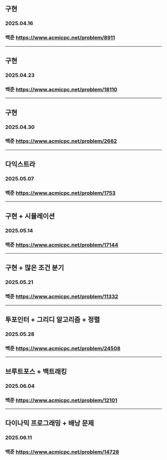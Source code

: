 ## 구현
### 2025.04.16
### 백준 https://www.acmicpc.net/problem/8911
---
## 구현
### 2025.04.23
### 백준 https://www.acmicpc.net/problem/18110
---
## 구현
### 2025.04.30
### 백준 https://www.acmicpc.net/problem/2662
---
## 다익스트라
### 2025.05.07
### 백준 https://www.acmicpc.net/problem/1753
---
## 구현 + 시뮬레이션
### 2025.05.14
### 백준 https://www.acmicpc.net/problem/17144
---
## 구현 + 많은 조건 분기
### 2025.05.21
### 백준 https://www.acmicpc.net/problem/11332
---
## 투포인터 + 그리디 알고리즘 + 정렬
### 2025.05.28
### 백준 https://www.acmicpc.net/problem/24508
---
## 브루트포스 + 백트래킹
### 2025.06.04
### 백준 https://www.acmicpc.net/problem/12101
---
## 다이나믹 프로그래밍 + 배낭 문제
### 2025.06.11
### 백준 https://www.acmicpc.net/problem/14728
